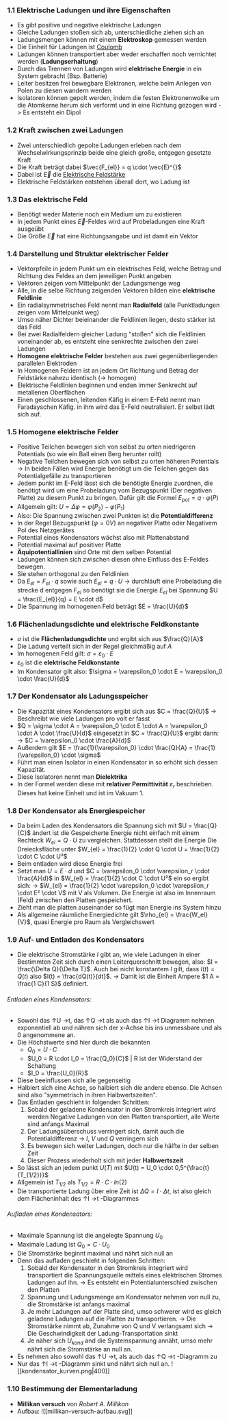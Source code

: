 ### 1.1 Elektrische Ladungen und ihre Eigenschaften

- Es gibt positive und negative elektrische Ladungen 
- Gleiche Ladungen stoßen sich ab, unterschiedliche ziehen sich an
- Ladungsmengen können mit einem **Elektroskop** gemessen werden
- Die Einheit für Ladungen ist [Coulomb](Einheiten)
- Ladungen können transportiert aber weder erschaffen noch vernichtet werden (**Ladungserhaltung**)
- Durch das Trennen von Ladungen wird **elektrische Energie** in ein System gebracht (Bsp. Batterie)
- Leiter besitzen frei bewegbare Elektronen, welche beim Anlegen von Polen zu diesen wandern werden
- Isolatoren können gepolt werden, indem die festen Elektronenwolke um die Atomkerne herum sich verformt und in eine Richtung gezogen wird 
	-> Es entsteht ein Dipol


### 1.2 Kraft zwischen zwei Ladungen

- Zwei unterschiedlich gepolte Ladungen erleben nach dem Wechselwirkungsprinzip beide eine gleich große, entgegen gesetzte Kraft
- Die Kraft beträgt dabei $\vec{F_{el}} = q \cdot \vec{E}^{}$ 
- Dabei ist $\vec{E}^{}$ die [Elektrische Feldstärke](Einheiten) 
- Elektrische Feldstärken entstehen überall dort, wo Ladung ist

### 1.3 Das elektrische Feld

- Benötigt weder Materie noch ein Medium um zu existieren
- In jedem Punkt eines $\vec{E}^{}$-Feldes wird auf Probeladungen eine Kraft ausgeübt
- Die Größe $\vec{E}^{}$ hat eine Richtungsangabe und ist damit ein Vektor

### 1.4 Darstellung und Struktur elektrischer Felder

- Vektorpfeile in jedem Punkt um ein elektrisches Feld, welche Betrag und Richtung des Feldes an dem jeweiligen Punkt angeben
- Vektoren zeigen vom Mittelpunkt der Ladungsmenge weg
- Alle, in die selbe Richtung zeigenden Vektoren bilden eine **elektrische Feldlinie** 
- Ein radialsymmetrisches Feld nennt man **Radialfeld** (alle Punktladungen zeigen vom Mittelpunkt weg)
- Umso näher Dichter beieinander die Feldlinien liegen, desto stärker ist das Feld
- Bei zwei Radialfeldern gleicher Ladung "stoßen" sich die Feldlinien voneinander ab, es entsteht eine senkrechte zwischen den zwei Ladungen
- **Homogene elektrische Felder** bestehen aus zwei gegenüberliegenden parallelen Elektroden
- In Homogenen Feldern ist an jedem Ort Richtung und Betrag der Feldstärke nahezu identisch (-> homogen) 
- Elektrische Feldlinien beginnen und enden immer Senkrecht auf metallenen Oberflächen
- Einen geschlossenen, leitenden Käfig in einem E-Feld nennt man Faradayschen Käfig. in ihm wird das E-Feld neutralisiert. Er selbst lädt sich auf.

### 1.5 Homogene elektrische Felder

- Positive Teilchen bewegen sich von selbst zu orten niedrigeren Potentials (so wie ein Ball einen Berg herunter rollt)
- Negative Teilchen bewegen sich von selbst zu orten höheren Potentials
 -> In beiden Fällen wird Energie benötigt um die Teilchen gegen das Potentialgefälle zu transportieren
- Jedem punkt im E-Feld lässt sich die benötigte Energie zuordnen, die benötigt wird um eine Probeladung vom Bezugspunkt (Der negativen Platte) zu diesem Punkt zu bringen. Dafür gilt die Formel $E_{pot} = q \cdot \varphi(P)$
- Allgemein gilt: $U = \Delta\varphi = \varphi(P_2) - \varphi(P_1)$   
- Also: Die Spannung zwischen zwei Punkten ist die **Potentialdifferenz**
- In der Regel Bezugspunkt ($\varphi = 0V$) an negativer Platte oder Negativem Pol des Netzgerätes
- Potential eines Kondensators wächst also mit Plattenabstand
- Potential maximal auf positiver Platte
- **Äquipotentiallinien** sind Orte mit dem selben Potential
- Ladungen können sich zwischen diesen ohne Einfluss des E-Feldes bewegen. 
- Sie stehen orthogonal zu den Feldlinien
- Da $E_{el} = F_{el} \cdot q$ sowie auch $E_{el} = q \cdot U$ 
	-> durchläuft eine Probeladung die strecke d entgegen $F_{el}$ so benötigt sie die Energie $E_{el}$ bei Spannung $U = \frac{E_{el}}{q} = E \cdot d$
- Die Spannung im homogenen Feld beträgt $E = \frac{U}{d}$ 

### 1.6 Flächenladungsdichte und elektrische Feldkonstante

- $\sigma$ ist die **Flächenladungsdichte** und ergibt sich aus $\frac{Q}{A}$    
- Die Ladung verteilt sich in der Regel gleichmäßig auf $A$
- Im homogenen Feld gilt: $\sigma = \varepsilon_0 \cdot E$ 
- $\varepsilon_0$ ist die **elektrische Feldkonstante**
- Im Kondensator gilt also: $\sigma = \varepsilon_0 \cdot E = \varepsilon_0 \cdot \frac{U}{d}$ 

### 1.7 Der Kondensator als Ladungsspeicher

- Die Kapazität eines Kondensators ergibt sich aus $C = \frac{Q}{U}$
  -> Beschreibt wie viele Ladungen pro volt er fasst
- $Q = \sigma \cdot A = \varepsilon_0 \cdot E \cdot A = \varepsilon_0 \cdot A \cdot \frac{U}{d}$ eingesetzt in $C = \frac{Q}{U}$ ergibt dann:
  -> $C = \varepsilon_0 \cdot \frac{A}{d}$ 
- Außerdem gilt $E = \frac{1}{\varepsilon_0} \cdot \frac{Q}{A} = \frac{1}{\varepsilon_0} \cdot \sigma$
- Führt man einen Isolator in einen Kondensator in so erhöht sich dessen Kapazität.
- Diese Isolatoren nennt man **Dielektrika**  
- In der Formel werden diese mit **relativer Permittivität** $\varepsilon_r$ beschrieben. Dieses hat keine Einheit und ist im Vakuum 1.
 
### 1.8 Der Kondensator als Energiespeicher
- Da beim Laden des Kondensators die Spannung sich mit $U = \frac{Q}{C}$ ändert ist die Gespeicherte Energie nicht einfach mit einem Rechteck $W_{el} = Q \cdot U$ zu vergleichen. Stattdessen stellt die Energie Die Dreiecksfläche unter $W_{el} = \frac{1}{2} \cdot Q \cdot U = \frac{1}{2} \cdot C \cdot U²$
- Beim entladen wird diese Energie frei
- Setzt man $U = E \cdot d$ und $C = \varepsilon_0 \cdot \varepsilon_r \cdot \frac{A}{d}$ in $W_{el} = \frac{1}{2} \cdot C \cdot U²$ ein so ergibt sich:
	-> $W_{el} = \frac{1}{2} \cdot \varepsilon_0 \cdot \varepsilon_r \cdot E² \cdot V$ mit V als Volumen. Die Energie ist also im Innenraum (Feld) zwischen den Platten gespeichert.
- Zieht man die platten auseinander so fügt man Energie ins System hinzu
- Als allgemeine räumliche Energiedichte gilt $\rho_{el} = \frac{W_el}{V}$, quasi Energie pro Raum als Vergleichswert

### 1.9 Auf- und Entladen des Kondensators
- Die elektrische Stromstärke $I$ gibt an, wie viele Ladungen in einer Bestimmten Zeit sich durch einen Leiterquerschnitt bewegen, also: $I = \frac{\Delta Q}{\Delta T}$. Auch bei nicht konstantem $I$ gilt, 
  dass $I(t) = \dot{Q}(t)$ also $I(t) = \frac{dQ(t)}{dt}$. 
  -> Damit ist die Einheit Ampere $1 A = \frac{1 C}{1 S}$ definiert.
###### Entladen eines Kondensators:
- Sowohl das ↑U →t, das ↑Q →t als auch das ↑I →t Diagramm nehmen exponentiell ab und nähren sich der x-Achse bis ins unmessbare und als 0 angenommene an.
- Die Höchstwerte sind hier durch die bekannten 
	- $Q_0 = U \cdot C$
	- $U_0 = R \cdot I_0 = \frac{Q_0}{C}$  | R ist der Widerstand der Schaltung
	- $I_0 = \frac{U_0}{R}$
- Diese beeinflussen sich alle gegenseitig
- Halbiert sich eine Achse, so halbiert sich die andere ebenso. Die Achsen sind also "symmetrisch in ihren Halbwertszeiten".
- Das Entladen geschieht in folgenden Schritten:
	1. Sobald der geladene Kondensator in den Stromkreis integriert wird werden Negative Ladungen von den Platten transportiert, alle Werte sind anfangs Maximal
	2. Der Ladungsüberschuss verringert sich, damit auch die Potentialdifferenz -> $I$, $V$ und $Q$ verringern sich
	3. Es bewegen sich weiter Ladungen, doch nur die hälfte in der selben Zeit
	4. Dieser Prozess wiederholt sich mit jeder **Halbwertszeit**
- So lässt sich an jedem punkt $U(T)$ mit $U(t) = U_0 \cdot 0,5^{\frac{t}{T_{1/2}}}$
- Allgemein ist $T_{1/2}$ als $T_{1/2} = R \cdot C \cdot ln(2)$ 
- Die transportierte Ladung über eine Zeit ist $\Delta Q = I \cdot \Delta t$, ist also gleich dem Flächeninhalt des  ↑I →t -Diagrammes
###### Aufladen eines Kondensators:
- Maximale Spannung ist die angelegte Spannung $U_0$
- Maximale Ladung ist $Q_0 = C \cdot U_0$ 
- Die Stromstärke beginnt maximal und nährt sich null an
- Denn das aufladen geschieht in folgenden Schritten:
	1. Sobald der Kondensator in den Stromkreis integriert wird transportiert die Spannungsquelle mittels eines elektrischen Stromes Ladungen auf ihn. 
		-> Es entsteht ein Potentialunterschied zwischen den Platten 
	2. Spannung und Ladungsmenge am Kondensator nehmen von null zu, die Stromstärke ist anfangs maximal
	3. Je mehr Ladungen auf der Platte sind, umso schwerer wird es gleich geladene Ladungen auf die Platten zu transportieren. 
		-> Die Stromstärke nimmt ab, Zunahme von Q und V verlangsamt sich
		-> Die Geschwindigkeit der Ladung-Transportation sinkt
	4. Je näher sich $U_{kond}$ and die Systemspannung annäht, umso mehr nährt sich die Stromstärke an null an.
- Es nehmen also sowohl das ↑U →t, als auch das ↑Q →t -Diagramm zu
- Nur das ↑I →t -Diagramm sinkt und nährt sich null an.
 ![[kondensator_kurven.png|400]]

### 1.10 Bestimmung der Elementarladung

- **Millikan versuch** von *Robert A. Millikan*
- Aufbau:
![[millikan-versuch-aufbau.svg]]
